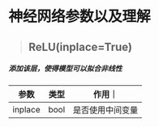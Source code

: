 # 神经网络参数以及理解

>## ReLU(inplace=True)

##### 添加该层，使得模型可以拟合非线性

|参数|类型|作用｜
|-|-|-|
|inplace|bool|是否使用中间变量|